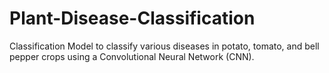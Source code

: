 # Plant-Disease-Classification
Classification Model to classify various diseases in potato, tomato, and bell pepper crops using a Convolutional Neural Network (CNN).
